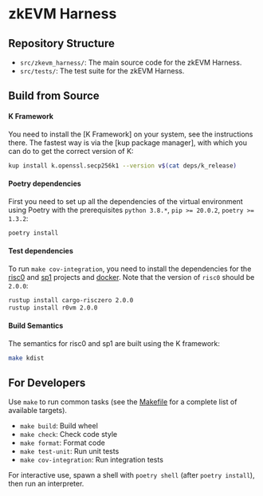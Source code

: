 # zkEVM Harness


## Repository Structure

* `src/zkevm_harness/`: The main source code for the zkEVM Harness.
* `src/tests/`: The test suite for the zkEVM Harness.

## Build from Source

#### K Framework


You need to install the [K Framework] on your system, see the instructions there.
The fastest way is via the [kup package manager], with which you can do to get the correct version of K:

```sh
kup install k.openssl.secp256k1 --version v$(cat deps/k_release)
```

#### Poetry dependencies

First you need to set up all the dependencies of the virtual environment using Poetry with the prerequisites `python 3.8.*`, `pip >= 20.0.2`, `poetry >= 1.3.2`:
```sh
poetry install
```

#### Test dependencies

To run `make cov-integration`, you need to install the dependencies for the [risc0](https://github.com/risc0/risc0) and [sp1](https://github.com/succinctlabs/sp1) projects and [docker](https://www.docker.com/). Note that the version of `risc0` should be `2.0.0`:

```sh
rustup install cargo-risczero 2.0.0
rustup install r0vm 2.0.0
```

#### Build Semantics

The semantics for risc0 and sp1 are built using the K framework:

```bash
make kdist
```

## For Developers

Use `make` to run common tasks (see the [Makefile](Makefile) for a complete list of available targets).

* `make build`: Build wheel
* `make check`: Check code style
* `make format`: Format code
* `make test-unit`: Run unit tests
* `make cov-integration`: Run integration tests

For interactive use, spawn a shell with `poetry shell` (after `poetry install`), then run an interpreter.
